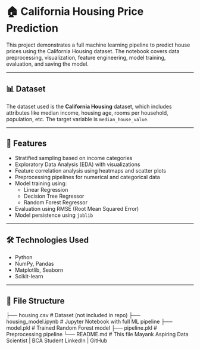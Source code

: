 # 🏠 California Housing Price Prediction

This project demonstrates a full machine learning pipeline to predict house prices using the California Housing dataset. The notebook covers data preprocessing, visualization, feature engineering, model training, evaluation, and saving the model.

---

## 📊 Dataset

The dataset used is the **California Housing** dataset, which includes attributes like median income, housing age, rooms per household, population, etc. The target variable is `median_house_value`.

---

## 🔧 Features

- Stratified sampling based on income categories
- Exploratory Data Analysis (EDA) with visualizations
- Feature correlation analysis using heatmaps and scatter plots
- Preprocessing pipelines for numerical and categorical data
- Model training using:
  - Linear Regression
  - Decision Tree Regressor
  - Random Forest Regressor
- Evaluation using RMSE (Root Mean Squared Error)
- Model persistence using `joblib`

---

## 🛠️ Technologies Used

- Python
- NumPy, Pandas
- Matplotlib, Seaborn
- Scikit-learn

---

## 📁 File Structure
├── housing.csv # Dataset (not included in repo)
├── housing_model.ipynb # Jupyter Notebook with full ML pipeline
├── model.pkl # Trained Random Forest model
├── pipeline.pkl # Preprocessing pipeline
└── README.md # This file
Mayank
Aspiring Data Scientist | BCA Student
LinkedIn | GitHub

